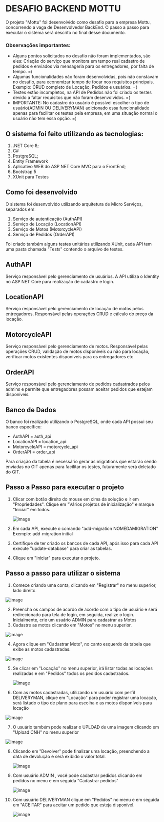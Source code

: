 # DESAFIO BACKEND MOTTU

O projeto "Mottu" foi desenvolvido como desafio para a empresa Mottu, concorrendo a vaga de Desenvolvedor BackEnd.
O passo a passo para executar o sistema será descrito no final desse documento.

### Observações importantes:
 - Alguns pontos solicitados no desafio não foram implementados, são eles: Criação do serviço que monitora em tempo real cadastro de pedidos e enviados via mensageria para os entregadores, por falta de tempo. =(
 - Algumas funcionalidades não foram desenvolvidas, pois não constavam no desafio, para economizar tempo de focar nos requisitos principais. Exemplo: CRUD completo de Locação, Pedidos e usuários. =(
 - Testes estão incompletos, na API de Pedidos não foi criado os testes devido a faltar requisitos que não foram desenvolvidos. =(
 - IMPORTANTE: No cadastro do usuário é possível escolher o tipo de usuário(ADMIN OU DELIVERYMAN) adicionado essa funcionalidade apenas para facilitar os testes pela empresa, em uma situação normal o usuário não tem essa opção. =)

## O sistema foi feito utilizando as tecnologias:
1) .NET Core 8;
2) C#
3) PostgreSQL;
4) Entity Framework
5) Aplicativo WEB do ASP NET Core MVC para o FrontEnd;
6) Bootstrap 5
7) XUnit para Testes

## Como foi desenvolvido

O sistema foi desenvolvido utilizando arquitetura de Micro Serviços, separados em: 
1) Serviço de autenticação (AuthAPI)
2) Serviço de Locação (LocationAPI)
3) Serviço de Motos (MotorcycleAPI)
4) Serviço de Pedidos (OrderAPI)

Foi criado também alguns testes unitários utilizando XUnit, cada API tem uma pasta chamada "Tests" contendo  o arquivo de testes.

## AuthAPI
Serviço responsável pelo gerenciamento de usuários. A API utiliza o Identity no ASP NET Core para realização de cadastro e login.

## LocationAPI
Serviço responsável pelo gerenciamento de locação de motos pelos entregadores. Responsável pelas operações CRUD e cálculo do preço da locação.

## MotorcycleAPI
Serviço responsável pelo gerenciamento de motos. Responsável pelas operações CRUD, validação de motos disponíveis ou não para locação, verificar motos existentes disponíveis para 
os entregadores etc

## OrderAPI
Serviço responsável pelo gerenciamento de pedidos cadastrados pelos admins e permite que entregadores possam aceitar pedidos que estejam disponíveis. 

## Banco de Dados
O banco foi realizado utilizando o PostgreSQL, onde cada API possui seu banco específico:
- AuthAPI = auth_api
- LocationAPI = location_api
- MotorcycleAPI = motorcycle_api
- OrderAPI = order_api

Para criação da tabela é necessário gerar as migrations que estarão sendo enviadas no GIT apenas para facilitar os testes, futuramente será deletado do GIT.

## Passo a Passo para executar o projeto

1) Clicar com botão direito do mouse em cima da solução e ir em "Propriedades". Clique em "Vários projetos de inicialização" e marque "Iniciar" em todos.
   
   ![image](https://github.com/TiagoDoria/Mottu/assets/14184182/590cc7f9-5c2f-49bd-bc32-f0a5f6f7fc59)

2) Em cada API, execute o comando "add-migration NOMEDAMIGRATION" Exemplo: add-migration initial
3) Certifique de ter criado os bancos de cada API, após isso para cada API execute "update-database" para criar as tabelas.
4) Clique em "Iniciar" para executar o projeto.

## Passo a passo para utilizar o sistema

1) Comece criando uma conta, clicando em "Registrar" no menu superior, lado direito.

![image](https://github.com/TiagoDoria/Mottu/assets/14184182/60c40e06-debd-4e1f-881a-a706f9e16122)

2) Preencha os campos de acordo de acordo com o tipo de usuário e será redirecionado para tela de login, em seguida, realize o login. Inicialmente, crie um usuário ADMIN para cadastrar as Motos
3) Cadastre as motos clicando em "Motos" no menu superior.

![image](https://github.com/TiagoDoria/Mottu/assets/14184182/daa264ed-0e7c-4c39-8083-577af681ee92)

4) Agora clique em "Cadastrar Moto", no canto esquerdo da tabela que exibe as motos cadastradas.

![image](https://github.com/TiagoDoria/Mottu/assets/14184182/5adafe69-b5b1-49a3-8088-68d650d3a01b)

5) Se clicar em "Locação" no menu superior, irá listar todas as locações realizadas e em "Pedidos" todos os pedidos cadastrados.

   ![image](https://github.com/TiagoDoria/Mottu/assets/14184182/93cb69d2-44dd-435d-8d4d-1e97c99c5a10)

6) Com as motos cadastradas, utilizando um usuário com perfil DELIVERYMAN, clique em "Locação" para poder registrar uma locação, será listado o tipo de plano para escolha e as motos disponíveis para locação 

![image](https://github.com/TiagoDoria/Mottu/assets/14184182/9a260673-ed78-4aff-87ab-d571947a79eb)

7) O usuário também pode realizar o UPLOAD de uma imagem clicando em "Upload CNH" no menu superior

![image](https://github.com/TiagoDoria/Mottu/assets/14184182/a0bbd842-6874-47d7-aa3f-82b7e1c2c256)

8) Clicando em "Devolver" pode finalizar uma locação, preenchendo a data de devolução e será exibido o valor total.

   ![image](https://github.com/TiagoDoria/Mottu/assets/14184182/42af8b23-db0f-46ab-9a2d-cd868069f5d0)

   
9) Com usuário ADMIN , você pode cadastrar pedidos clicando em pedidos no menu e em seguida "Cadastrar pedidos"

    ![image](https://github.com/TiagoDoria/Mottu/assets/14184182/2a945d31-1195-40c9-a2bf-a2ae90702a94)

10) Com usuário DELIVERYMAN clique em "Pedidos" no menu e em seguida em "ACEITAR" para aceitar um pedido que esteja disponível.

    ![image](https://github.com/TiagoDoria/Mottu/assets/14184182/d7542b05-7184-4802-a383-f6be6bf40973)











